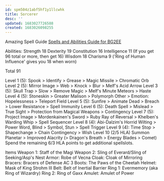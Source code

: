 ```yaml
---
id: spm504z1abf5hf1y1llcwhk
title: Sorcerer
desc: ''
updated: 1683027726588
created: 1683026098255
---
```


Amazing Spell Guide [Spells and Abilities Guide for BG2EE](https://steamcommunity.com/sharedfiles/filedetails/?id=237917858)

Abilities:
Strength 18
Dexterity 19
Constitution 16
Intelligence 11 (If you get 96 total or more, then get 16)
Wisdom 18
Charisma 9 ('Ring of Human Influence' gives you 18 when worn)

Total 91

Level 1 (5):
Spook > Identify > Grease > Magic Missile > Chromatic Orb
Level 2 (5):
Mirror Image > Web > Knock > Blur > Melf's Acid Arrow
Level 3 (5):
Skull Trap > Slow > Remove Magic > Melf's Minute Meteors > Haste
Level 4 (5):
Stoneskin > Greater Malison > Polymorph Other > Emotion: Hopelessness > Teleport Field
Level 5 (5):
Sunfire > Animate Dead > Breach > Lower Resistance > Spell Immunity
Level 6 (5):
Death Spell > Mislead > True Sight > Protection from Magical Weapons > Contingency
Level 7 (5):
Project Image > Mordenkainen's Sword > Ruby Ray of Reversal > Khelben's Warding Whip > Spell Sequencer
Level 8 (4):
Abi-Dalzim's Horrid Wilting > Power Word, Blind > Symbol, Stun > Spell Trigger
Level 9 (4):
Time Stop > Shapechange > Chain Contingency > Wish
Level 10 (2/5 HLA)
Summon Planetar > Improved Alacrity (> Dragon's Breath > Energy Blades > Comet)
Spend the remaining 6/3 HLA points to get additional spellslots.

Items
Weapon 1: Staff of the Magi
Weapon 2: Sling of Everard/Sling of Seeking/Asp's Nest
Armor: Robe of Vecna
Cloak: Cloak of Mirroring
Bracers: Bracers of Defense AC 3
Boots: The Paws of the Cheetah
Helmet: Mask of King Strohm III
Belt: Belt of Inertial Barrier
Ring 1: Evermemory (aka Ring of Wizardry)
Ring 2: Ring of Gaxx
Amulet: Amulet of Power